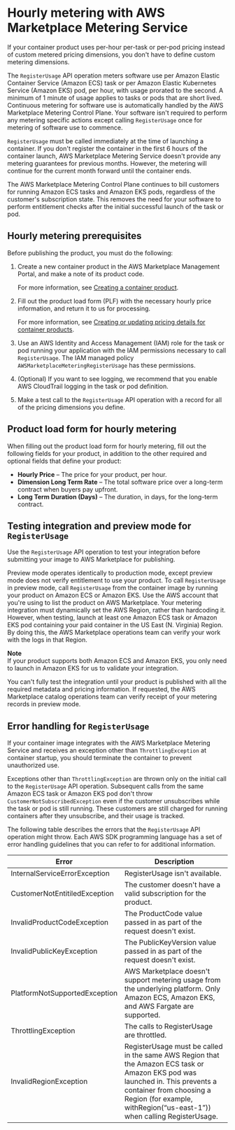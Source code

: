 # Hourly metering with AWS Marketplace Metering Service<a name="container-metering-registerusage"></a>

If your container product uses per\-hour per\-task or per\-pod pricing instead of custom metered pricing dimensions, you don't have to define custom metering dimensions\.

The `RegisterUsage` API operation meters software use per Amazon Elastic Container Service \(Amazon ECS\) task or per Amazon Elastic Kubernetes Service \(Amazon EKS\) pod, per hour, with usage prorated to the second\. A minimum of 1 minute of usage applies to tasks or pods that are short lived\. Continuous metering for software use is automatically handled by the AWS Marketplace Metering Control Plane\. Your software isn't required to perform any metering specific actions except calling `RegisterUsage` once for metering of software use to commence\.

`RegisterUsage` must be called immediately at the time of launching a container\. If you don't register the container in the first 6 hours of the container launch, AWS Marketplace Metering Service doesn't provide any metering guarantees for previous months\. However, the metering will continue for the current month forward until the container ends\.

The AWS Marketplace Metering Control Plane continues to bill customers for running Amazon ECS tasks and Amazon EKS pods, regardless of the customer's subscription state\. This removes the need for your software to perform entitlement checks after the initial successful launch of the task or pod\. 

## Hourly metering prerequisites<a name="hourly-metering-prereqs"></a>

Before publishing the product, you must do the following:

1. Create a new container product in the AWS Marketplace Management Portal, and make a note of its product code\.

   For more information, see [Creating a container product](container-product-getting-started.md#create-container-product)\.

1. Fill out the product load form \(PLF\) with the necessary hourly price information, and return it to us for processing\.

   For more information, see [Creating or updating pricing details for container products](container-product-getting-started.md#container-product-load-form)\.

1. Use an AWS Identity and Access Management \(IAM\) role for the task or pod running your application with the IAM permissions necessary to call `RegisterUsage`\. The IAM managed policy `AWSMarketplaceMeteringRegisterUsage` has these permissions\. 

1. \(Optional\) If you want to see logging, we recommend that you enable AWS CloudTrail logging in the task or pod definition\.

1. Make a test call to the `RegisterUsage` API operation with a record for all of the pricing dimensions you define\.

## Product load form for hourly metering<a name="hourly-metering-product-load-form"></a>

When filling out the product load form for hourly metering, fill out the following fields for your product, in addition to the other required and optional fields that define your product:
+ **Hourly Price** – The price for your product, per hour\.
+ **Dimension Long Term Rate** – The total software price over a long\-term contract when buyers pay upfront\.
+ **Long Term Duration \(Days\)** – The duration, in days, for the long\-term contract\.

## Testing integration and preview mode for `RegisterUsage`<a name="hourly-metering-preview-mode"></a>

Use the `RegisterUsage` API operation to test your integration before submitting your image to AWS Marketplace for publishing\.

Preview mode operates identically to production mode, except preview mode does not verify entitlement to use your product\. To call `RegisterUsage` in preview mode, call `RegisterUsage` from the container image by running your product on Amazon ECS or Amazon EKS\. Use the AWS account that you're using to list the product on AWS Marketplace\. Your metering integration must dynamically set the AWS Region, rather than hardcoding it\. However, when testing, launch at least one Amazon ECS task or Amazon EKS pod containing your paid container in the US East \(N\. Virginia\) Region\. By doing this, the AWS Marketplace operations team can verify your work with the logs in that Region\.

**Note**  
If your product supports both Amazon ECS and Amazon EKS, you only need to launch in Amazon EKS for us to validate your integration\.

You can't fully test the integration until your product is published with all the required metadata and pricing information\. If requested, the AWS Marketplace catalog operations team can verify receipt of your metering records in preview mode\.

## Error handling for `RegisterUsage`<a name="hourly-metering-entitlement-error-handling"></a>

If your container image integrates with the AWS Marketplace Metering Service and receives an exception other than `ThrottlingException` at container startup, you should terminate the container to prevent unauthorized use\.

Exceptions other than `ThrottlingException` are thrown only on the initial call to the `RegisterUsage` API operation\. Subsequent calls from the same Amazon ECS task or Amazon EKS pod don't throw `CustomerNotSubscribedException` even if the customer unsubscribes while the task or pod is still running\. These customers are still charged for running containers after they unsubscribe, and their usage is tracked\.

The following table describes the errors that the `RegisterUsage` API operation might throw\. Each AWS SDK programming language has a set of error handling guidelines that you can refer to for additional information\. 


|  **Error**  |  **Description**  | 
| --- | --- | 
|  InternalServiceErrorException  |  RegisterUsage isn't available\.  | 
|  CustomerNotEntitiledException  |  The customer doesn't have a valid subscription for the product\.  | 
|  InvalidProductCodeException  |  The ProductCode value passed in as part of the request doesn't exist\.  | 
|  InvalidPublicKeyException  |  The PublicKeyVersion value passed in as part of the request doesn't exist\.  | 
|  PlatformNotSupportedException  |  AWS Marketplace doesn't support metering usage from the underlying platform\. Only Amazon ECS, Amazon EKS, and AWS Fargate are supported\.  | 
|  ThrottlingException  |  The calls to RegisterUsage are throttled\.  | 
|  InvalidRegionException  |  RegisterUsage must be called in the same AWS Region that the Amazon ECS task or Amazon EKS pod was launched in\. This prevents a container from choosing a Region \(for example, withRegion\(“us\-east\-1”\)\) when calling RegisterUsage\.  | 